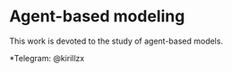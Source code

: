 # Agent-based modeling
This work is devoted to the study of agent-based models. 

*Telegram: @kirillzx  
